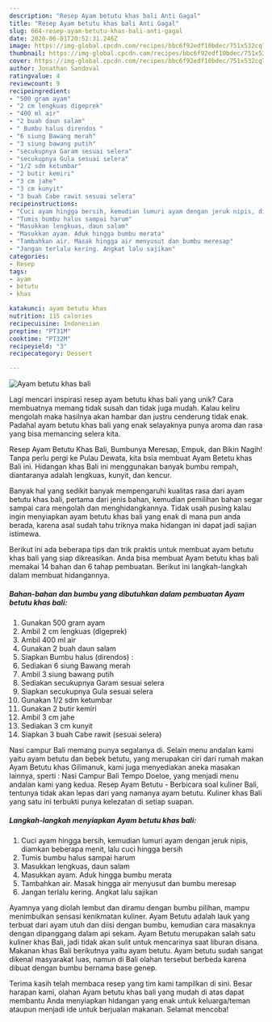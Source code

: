 ```yaml
---
description: "Resep Ayam betutu khas bali Anti Gagal"
title: "Resep Ayam betutu khas bali Anti Gagal"
slug: 664-resep-ayam-betutu-khas-bali-anti-gagal
date: 2020-06-01T20:52:31.246Z
image: https://img-global.cpcdn.com/recipes/bbc6f92edf10bdec/751x532cq70/ayam-betutu-khas-bali-foto-resep-utama.jpg
thumbnail: https://img-global.cpcdn.com/recipes/bbc6f92edf10bdec/751x532cq70/ayam-betutu-khas-bali-foto-resep-utama.jpg
cover: https://img-global.cpcdn.com/recipes/bbc6f92edf10bdec/751x532cq70/ayam-betutu-khas-bali-foto-resep-utama.jpg
author: Jonathan Sandoval
ratingvalue: 4
reviewcount: 9
recipeingredient:
- "500 gram ayam"
- "2 cm lengkuas digeprek"
- "400 ml air"
- "2 buah daun salam"
- " Bumbu halus direndos "
- "6 siung Bawang merah"
- "3 siung bawang putih"
- "secukupnya Garam sesuai selera"
- "secukupnya Gula sesuai selera"
- "1/2 sdm ketumbar"
- "2 butir kemiri"
- "3 cm jahe"
- "3 cm kunyit"
- "3 buah Cabe rawit sesuai selera"
recipeinstructions:
- "Cuci ayam hingga bersih, kemudian lumuri ayam dengan jeruk nipis, diamkan beberapa menit, lalu cuci hingga bersih"
- "Tumis bumbu halus sampai harum"
- "Masukkan lengkuas, daun salam"
- "Masukkan ayam. Aduk hingga bumbu merata"
- "Tambahkan air. Masak hingga air menyusut dan bumbu meresap"
- "Jangan terlalu kering. Angkat lalu sajikan"
categories:
- Resep
tags:
- ayam
- betutu
- khas

katakunci: ayam betutu khas 
nutrition: 115 calories
recipecuisine: Indonesian
preptime: "PT31M"
cooktime: "PT32M"
recipeyield: "3"
recipecategory: Dessert

---
```



![Ayam betutu khas bali](https://img-global.cpcdn.com/recipes/bbc6f92edf10bdec/751x532cq70/ayam-betutu-khas-bali-foto-resep-utama.jpg)

Lagi mencari inspirasi resep ayam betutu khas bali yang unik? Cara membuatnya memang tidak susah dan tidak juga mudah. Kalau keliru mengolah maka hasilnya akan hambar dan justru cenderung tidak enak. Padahal ayam betutu khas bali yang enak selayaknya punya aroma dan rasa yang bisa memancing selera kita.

Resep Ayam Betutu Khas Bali, Bumbunya Meresap, Empuk, dan Bikin Nagih! Tanpa perlu pergi ke Pulau Dewata, kita bsia membuat Ayam Betetu khas Bali ini. Hidangan khas Bali ini menggunakan banyak bumbu rempah, diantaranya adalah lengkuas, kunyit, dan kencur.

Banyak hal yang sedikit banyak mempengaruhi kualitas rasa dari ayam betutu khas bali, pertama dari jenis bahan, kemudian pemilihan bahan segar sampai cara mengolah dan menghidangkannya. Tidak usah pusing kalau ingin menyiapkan ayam betutu khas bali yang enak di mana pun anda berada, karena asal sudah tahu triknya maka hidangan ini dapat jadi sajian istimewa.


Berikut ini ada beberapa tips dan trik praktis untuk membuat ayam betutu khas bali yang siap dikreasikan. Anda bisa membuat Ayam betutu khas bali memakai 14 bahan dan 6 tahap pembuatan. Berikut ini langkah-langkah dalam membuat hidangannya.

<!--inarticleads1-->

##### Bahan-bahan dan bumbu yang dibutuhkan dalam pembuatan Ayam betutu khas bali:

1. Gunakan 500 gram ayam
1. Ambil 2 cm lengkuas (digeprek)
1. Ambil 400 ml air
1. Gunakan 2 buah daun salam
1. Siapkan  Bumbu halus (direndos) :
1. Sediakan 6 siung Bawang merah
1. Ambil 3 siung bawang putih
1. Sediakan secukupnya Garam sesuai selera
1. Siapkan secukupnya Gula sesuai selera
1. Gunakan 1/2 sdm ketumbar
1. Gunakan 2 butir kemiri
1. Ambil 3 cm jahe
1. Sediakan 3 cm kunyit
1. Siapkan 3 buah Cabe rawit (sesuai selera)


Nasi campur Bali memang punya segalanya di. Selain menu andalan kami yaitu ayam betutu dan bebek betutu, yang merupakan ciri dari rumah makan Ayam Betutu khas Gilimanuk, kami juga menyediakan aneka masakan lainnya, sperti : Nasi Campur Bali Tempo Doeloe, yang menjadi menu andalan kami yang kedua. Resep Ayam Betutu - Berbicara soal kuliner Bali, tentunya tidak akan lepas dari yang namanya ayam betutu. Kuliner khas Bali yang satu ini terbukti punya kelezatan di setiap suapan. 

<!--inarticleads2-->

##### Langkah-langkah menyiapkan Ayam betutu khas bali:

1. Cuci ayam hingga bersih, kemudian lumuri ayam dengan jeruk nipis, diamkan beberapa menit, lalu cuci hingga bersih
1. Tumis bumbu halus sampai harum
1. Masukkan lengkuas, daun salam
1. Masukkan ayam. Aduk hingga bumbu merata
1. Tambahkan air. Masak hingga air menyusut dan bumbu meresap
1. Jangan terlalu kering. Angkat lalu sajikan


Ayamnya yang diolah lembut dan diramu dengan bumbu pilihan, mampu menimbulkan sensasi kenikmatan kuliner. Ayam Betutu adalah lauk yang terbuat dari ayam utuh dan diisi dengan bumbu, kemudian cara masaknya dengan dipanggang dalam api sekam. Ayam Betutu merupakan salah satu kuliner khas Bali, jadi tidak akan sulit untuk mencarinya saat liburan disana. Makanan khas Bali berikutnya yaitu ayam betutu. Ayam betutu sudah sangat dikenal masyarakat luas, namun di Bali olahan tersebut berbeda karena dibuat dengan bumbu bernama base genep. 

Terima kasih telah membaca resep yang tim kami tampilkan di sini. Besar harapan kami, olahan Ayam betutu khas bali yang mudah di atas dapat membantu Anda menyiapkan hidangan yang enak untuk keluarga/teman ataupun menjadi ide untuk berjualan makanan. Selamat mencoba!
